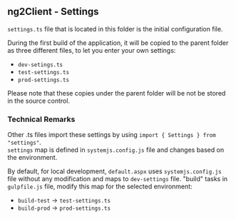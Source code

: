 ﻿## ng2Client - Settings

`settings.ts` file that is located in this folder is the initial configuration file.

During the first build of the application, it will be copied to the parent folder as three different files, to let you enter your own settings:
* `dev-setings.ts`
* `test-settings.ts`
* `prod-settings.ts`

Please note that these copies under the parent folder will be not be stored in the source control.

### Technical Remarks

Other .ts files import these settings by using `import { Settings } from "settings"`.  
`settings` map is defined in `systemjs.config.js` file and changes based on the environment.  

By default, for local development, `default.aspx` uses `systemjs.config.js` file without any modification and maps to `dev-settings` file.
"build" tasks in `gulpfile.js` file, modify this map for the selected environment:

* `build-test` -> `test-settings.ts`
* `build-prod` -> `prod-settings.ts`
